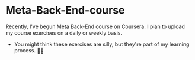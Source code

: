 # Meta-Back-End-course

Recently, I've begun Meta Back-End course on Coursera. I plan to upload my course exercises on a daily or weekly basis.
 - You might think these exercises are silly, but they're part of my learning process. :man_shrugging:	
